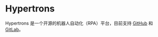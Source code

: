 # Hypertrons

Hypertrons 是一个开源的机器人自动化（RPA）平台，目前支持 [GitHub](https://www.github.com) 和 [GitLab](https://www.gitlab.com)。
